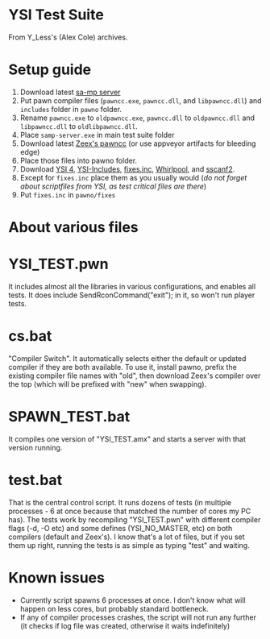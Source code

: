 YSI Test Suite
==============

From Y_Less's (Alex Cole) archives.

Setup guide
===========

1. Download latest [sa-mp server](www.sa-mp.com/download.php)
2. Put pawn compiler files (`pawncc.exe`, `pawncc.dll`, and `libpawncc.dll`) and `includes` folder in `pawno` folder.
3. Rename `pawncc.exe` to `oldpawncc.exe`, `pawncc.dll` to `oldpawncc.dll` and `libpawncc.dll` to `oldlibpawncc.dll`.
4. Place `samp-server.exe` in main test suite folder
5. Download latest [Zeex's pawncc](https://github.com/Zeex/pawn/releases) (or use appveyor artifacts for bleeding edge)
6. Place those files into pawno folder.
7. Download [YSI 4](https://github.com/Misiur/YSI/tree/YSI.tl), [YSI-Includes](https://github.com/Misiur/YSI-Includes), [fixes.inc](https://github.com/ikkentim/sa-mp-fixes), [Whirlpool](http://forum.sa-mp.com/showthread.php?t=570945), and [sscanf2](http://forum.sa-mp.com/showthread.php?t=570927).
8. Except for `fixes.inc` place them as you usually would (*do not forget about scriptfiles from YSI, as test critical files are there*)
9. Put `fixes.inc` in `pawno/fixes`

About various files
===================

YSI_TEST.pwn
============

It includes almost all the libraries in various configurations, and enables all tests.  It does include SendRconCommand("exit"); in it, so won't run player tests.

cs.bat
======

"Compiler Switch".  It automatically selects either the default or updated compiler if they are both available.  To use it, install pawno, prefix the existing compiler file names with "old", then download Zeex's compiler over the top (which will be prefixed with "new" when swapping).

SPAWN_TEST.bat
==============

It compiles one version of "YSI_TEST.amx" and starts a server with that version running.

test.bat
========

That is the central control script. It runs dozens of tests (in multiple processes - 6 at once because that matched the number of cores my PC has).  The tests work by recompiling "YSI_TEST.pwn" with different compiler flags (-d, -O etc) and some defines (YSI_NO_MASTER, etc) on both compilers (default and Zeex's). I know that's a lot of files, but if you set them up right, running the tests is as simple as typing "test" and waiting.

Known issues
============
- Currently script spawns 6 processes at once. I don't know what will happen on less cores, but probably standard bottleneck.
- If any of compiler processes crashes, the script will not run any further (it checks if log file was created, otherwise it waits indefinitely)